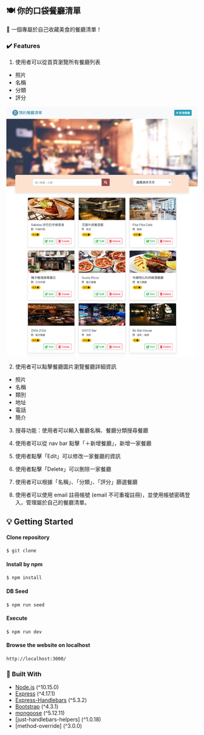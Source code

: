 
<!-- ABOUT THE PROJECT 3 A1: 完成餐廳清單 -->
## :plate_with_cutlery: 你的口袋餐廳清單 

:memo: 一個專屬於自己收藏美食的餐廳清單！

### :heavy_check_mark: Features

1. 使用者可以從首頁瀏覽所有餐廳列表
  * 照片
  * 名稱
  * 分類
  * 評分

![image](restaurant-list-index.png)
  
2. 使用者可以點擊餐廳圖片瀏覽餐廳詳細資訊
  * 照片
  * 名稱
  * 類別
  * 地址
  * 電話
  * 簡介
  
3. 搜尋功能：使用者可以輸入餐廳名稱、餐廳分類搜尋餐廳

4. 使用者可以從 nav bar 點擊「＋新增餐廳」，新增一家餐廳

5. 使用者點擊「Edit」可以修改一家餐廳的資訊

6. 使用者點擊「Delete」可以刪除一家餐廳

7. 使用者可以根據「名稱」、「分類」、「評分」篩選餐廳

8. 使用者可以使用 email 註冊帳號 (email 不可重複註冊)，並使用帳號密碼登入，管理屬於自己的餐廳清單。


<!-- GETTING STARTED -->
## :bulb: Getting Started

#### Clone repository
```
$ git clone 
```
#### Install by npm
```
$ npm install
```
#### DB Seed
```
$ npm run seed
```
#### Execute
```
$ npm run dev
```
#### Browse the website on localhost
```
http://localhost:3000/
```


### 🔧  Built With

* [Node.js](https://nodejs.org/en/) (^10.15.0)
* [Express](https://expressjs.com/)   (^4.17.1)
* [Express-Handlebars](https://www.npmjs.com/package/express-handlebars) (^5.3.2)
* [Bootstrap](https://getbootstrap.com) (^4.3.1)
* [mongoose](https://mongoosejs.com/) (^5.12.11)
* [just-handlebars-helpers] (^1.0.18)
* [method-override] (^3.0.0)